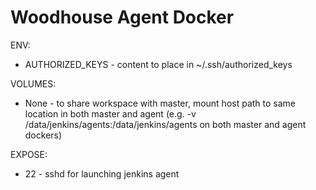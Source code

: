 Woodhouse Agent Docker
======================

ENV:

  * AUTHORIZED_KEYS - content to place in ~/.ssh/authorized_keys

VOLUMES:

  * None - to share workspace with master, mount host path to same location in
    both master and agent (e.g. -v /data/jenkins/agents:/data/jenkins/agents on
    both master and agent dockers)

EXPOSE:

  * 22 - sshd for launching jenkins agent
